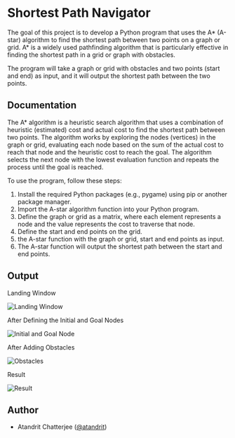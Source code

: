 
# Shortest Path Navigator

The goal of this project is to develop a Python program that uses the A* (A-star) algorithm to find the shortest path between two points on a graph or grid. A* is a widely used pathfinding algorithm that is particularly effective in finding the shortest path in a grid or graph with obstacles.

The program will take a graph or grid with obstacles and two points (start and end) as input, and it will output the shortest path between the two points.

## Documentation


The A* algorithm is a heuristic search algorithm that uses a combination of heuristic (estimated) cost and actual cost to find the shortest path between two points. The algorithm works by exploring the nodes (vertices) in the graph or grid, evaluating each node based on the sum of the actual cost to reach that node and the heuristic cost to reach the goal. The algorithm selects the next node with the lowest evaluation function and repeats the process until the goal is reached.

To use the program, follow these steps:

1. Install the required Python packages (e.g., pygame) using pip or another package manager.
2. Import the A-star algorithm function into your Python program.
3. Define the graph or grid as a matrix, where each element represents a node and the value represents the cost to traverse that node.
4. Define the start and end points on the grid.
5.  the A-star function with the graph or grid, start and end points as input.
6. The A-star function will output the shortest path between the start and end points.
## Output

Landing Window

![Landing Window](https://user-images.githubusercontent.com/91213354/222565028-36892526-d437-492d-b6ad-134101a5160a.png)

After Defining the Initial and Goal Nodes

![Initial and Goal Node](https://user-images.githubusercontent.com/91213354/222564950-21386b74-18bc-4984-aa53-587dd1e3cb5e.png)

After Adding Obstacles

![Obstacles](https://user-images.githubusercontent.com/91213354/222564866-3f8978dc-ba4c-4929-bacd-262a38b04eec.png)

Result

![Result](https://user-images.githubusercontent.com/91213354/222564315-51bc3572-920c-40e3-a58e-5e3456f2703e.png)


## Author

- Atandrit Chatterjee ([@atandrit](https://github.com/atandrit))

